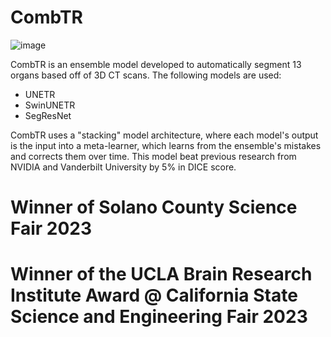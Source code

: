 # CombTR
![image](https://github.com/Ian-VA/CombTR/assets/53247327/c51e63d5-fee5-4c0b-9cd7-07e90f75df51)


CombTR is an ensemble model developed to automatically segment 13 organs based off of 3D CT scans.
The following models are used: 

* UNETR
* SwinUNETR
* SegResNet

CombTR uses a "stacking" model architecture, where each model's output is the input into a meta-learner, which learns from the ensemble's mistakes and corrects them over time.
This model beat previous research from NVIDIA and Vanderbilt University by 5% in DICE score.

# Winner of Solano County Science Fair 2023
# Winner of the UCLA Brain Research Institute Award @ California State Science and Engineering Fair 2023

